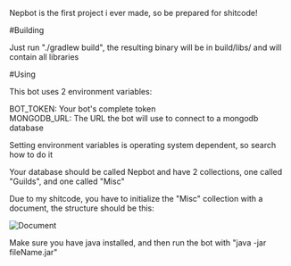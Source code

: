 Nepbot is the first project i ever made, so be prepared for shitcode!

#Building

Just run "./gradlew build", the resulting binary will be in build/libs/ and will contain all libraries

#Using

This bot uses 2 environment variables: 

BOT_TOKEN: Your bot's complete token  
MONGODB_URL: The URL the bot will use to connect to a mongodb database

Setting environment variables is operating system dependent, so search how to do it

Your database should be called Nepbot and have 2 collections, one called "Guilds", and one called "Misc"

Due to my shitcode, you have to initialize the "Misc" collection with a document, the structure should be this:

![Document](https://github.com/Lolicon2110/Nepbot/blob/main/.github/document.png?raw=true)

Make sure you have java installed, and then run the bot with "java -jar fileName.jar"